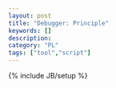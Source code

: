 ```yaml
---
layout: post
title: "Debugger: Principle"
keywords: [] 
description: 
category: "PL"
tags: ["tool","script"]
---
```

{% include JB/setup %}
